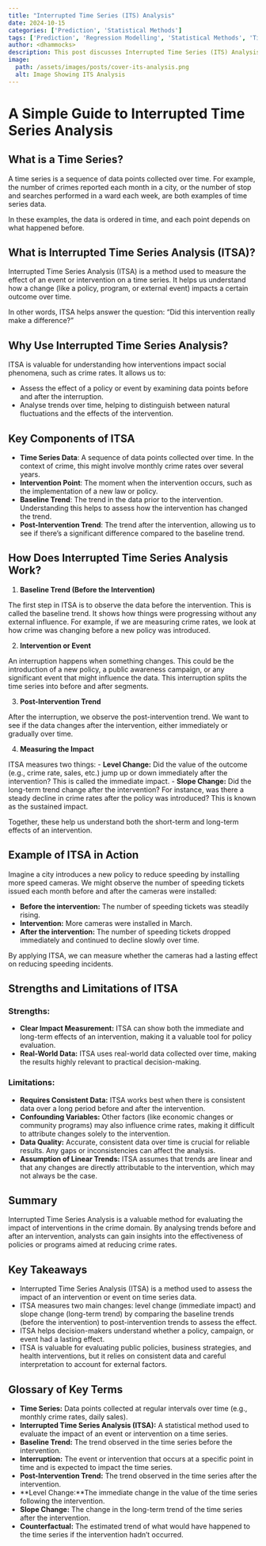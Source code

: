 ```yaml
---
title: "Interrupted Time Series (ITS) Analysis"
date: 2024-10-15
categories: ['Prediction', 'Statistical Methods']
tags: ['Prediction', 'Regression Modelling', 'Statistical Methods', 'Time Series Analysis', 'Linear Regression', 'Supervised Learning']
author: <dhammocks>
description: This post discusses Interrupted Time Series (ITS) Analysis in simple terms using accessible language for all.
image:
  path: /assets/images/posts/cover-its-analysis.png
  alt: Image Showing ITS Analysis
---
```


# A Simple Guide to Interrupted Time Series Analysis

## What is a Time Series?

A time series is a sequence of data points collected over time. For example, the number of crimes reported each month in a city, or the number of stop and searches performed in a ward each week, are both examples of time series data.

In these examples, the data is ordered in time, and each point depends on what happened before.

## What is Interrupted Time Series Analysis (ITSA)?

Interrupted Time Series Analysis (ITSA) is a method used to measure the effect of an event or intervention on a time series. It helps us understand how a change (like a policy, program, or external event) impacts a certain outcome over time.

In other words, ITSA helps answer the question: “Did this intervention really make a difference?”


## Why Use Interrupted Time Series Analysis?

ITSA is valuable for understanding how interventions impact social phenomena, such as crime rates. It allows us to:
 - Assess the effect of a policy or event by examining data points before and after the interruption.
 - Analyse trends over time, helping to distinguish between natural fluctuations and the effects of the intervention.


## Key Components of ITSA

 - **Time Series Data**: A sequence of data points collected over time. In the context of crime, this might involve monthly crime rates over several years.
 - **Intervention Point**: The moment when the intervention occurs, such as the implementation of a new law or policy.
 - **Baseline Trend**: The trend in the data prior to the intervention. Understanding this helps to assess how the intervention has changed the trend.
 - **Post-Intervention Trend**: The trend after the intervention, allowing us to see if there’s a significant difference compared to the baseline trend.



## How Does Interrupted Time Series Analysis Work?

1. **Baseline Trend (Before the Intervention)**

The first step in ITSA is to observe the data before the intervention. This is called the baseline trend. It shows how things were progressing without any external influence. For example, if we are measuring crime rates, we look at how crime was changing before a new policy was introduced.

2. **Intervention or Event**

An interruption happens when something changes. This could be the introduction of a new policy, a public awareness campaign, or any significant event that might influence the data. This interruption splits the time series into before and after segments.

3. **Post-Intervention Trend**

After the interruption, we observe the post-intervention trend. We want to see if the data changes after the intervention, either immediately or gradually over time.

4. **Measuring the Impact**

ITSA measures two things:
     - **Level Change:** Did the value of the outcome (e.g., crime rate, sales, etc.) jump up or down immediately after the intervention? This is called the immediate impact.
     - **Slope Change:** Did the long-term trend change after the intervention? For instance, was there a steady decline in crime rates after the policy was introduced? This is known as the sustained impact.

Together, these help us understand both the short-term and long-term effects of an intervention.


## Example of ITSA in Action
Imagine a city introduces a new policy to reduce speeding by installing more speed cameras. We might observe the number of speeding tickets issued each month before and after the cameras were installed:
 - **Before the intervention:** The number of speeding tickets was steadily rising.
 - **Intervention:** More cameras were installed in March.
- **After the intervention:** The number of speeding tickets dropped immediately and continued to decline slowly over time.

By applying ITSA, we can measure whether the cameras had a lasting effect on reducing speeding incidents.



## Strengths and Limitations of ITSA

### Strengths:
 - **Clear Impact Measurement:** ITSA can show both the immediate and long-term effects of an intervention, making it a valuable tool for policy evaluation.
- **Real-World Data:** ITSA uses real-world data collected over time, making the results highly relevant to practical decision-making.

### Limitations:
- **Requires Consistent Data:** ITSA works best when there is consistent data over a long period before and after the intervention.
- **Confounding Variables:** Other factors (like economic changes or community programs) may also influence crime rates, making it difficult to attribute changes solely to the intervention.
- **Data Quality:** Accurate, consistent data over time is crucial for reliable results. Any gaps or inconsistencies can affect the analysis.
- **Assumption of Linear Trends:** ITSA assumes that trends are linear and that any changes are directly attributable to the intervention, which may not always be the case.


## Summary

Interrupted Time Series Analysis is a valuable method for evaluating the impact of interventions in the crime domain. By analysing trends before and after an intervention, analysts can gain insights into the effectiveness of policies or programs aimed at reducing crime rates.

## Key Takeaways
- Interrupted Time Series Analysis (ITSA) is a method used to assess the impact of an intervention or event on time series data.
- ITSA measures two main changes: level change (immediate impact) and slope change (long-term trend) by comparing the baseline trends (before the intervention) to post-intervention trends to assess the effect.
- ITSA helps decision-makers understand whether a policy, campaign, or event had a lasting effect.
- ITSA is valuable for evaluating public policies, business strategies, and health interventions, but it relies on consistent data and careful interpretation to account for external factors.


## Glossary of Key Terms
- **Time Series:** Data points collected at regular intervals over time (e.g., monthly crime rates, daily sales).
- **Interrupted Time Series Analysis (ITSA):** A statistical method used to evaluate the impact of an event or intervention on a time series.
- **Baseline Trend:** The trend observed in the time series before the intervention.
- **Interruption:** The event or intervention that occurs at a specific point in time and is expected to impact the time series.
- **Post-Intervention Trend:** The trend observed in the time series after the intervention.
- **Level Change:**The immediate change in the value of the time series following the intervention.
- **Slope Change:** The change in the long-term trend of the time series after the intervention.
- **Counterfactual:** The estimated trend of what would have happened to the time series if the intervention hadn’t occurred.

